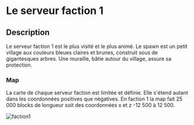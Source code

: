 # Le serveur faction 1

## Description
Le serveur faction 1 est le plus visité et le plus animé. Le spawn est un petit village aux couleurs bleues claires et brunes, construit sous de gigantesques arbres. Une muraille, bâtie autour du village, assure sa protection.

### Map
La carte de chaque serveur faction est limitée et définie. Elle s'étend autant dans les coordonnées positives que négatives.
En faction 1 la map fait 25 000 blocks de longueur soit des coordonnées x et z -12 500 à 12 500.

![faction1](https://raw.githubusercontent.com/HisteriaMC/histeria-wiki/main/.assets/pictures/faction1v6.5.png)

